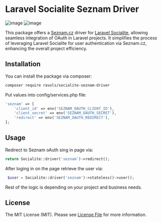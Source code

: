 # Laravel Socialite Seznam Driver
![image](https://img.shields.io/badge/Laravel-FF2D20?style=for-the-badge&logo=laravel&logoColor=white)  ![image](https://img.shields.io/badge/PHP-777BB4?style=for-the-badge&logo=php&logoColor=white)

This package offers a [Seznam.cz](https://www.seznam.cz) driver for [Laravel Socialite](https://laravel.com/docs/11.x/socialite), allowing seamless integration of OAuth in Laravel projects. It simplifies the process of leveraging Laravel Socialite for user authentication via Seznam.cz, enhancing the overall project efficiency.

## Installation

You can install the package via composer:

```bash
composer require ravols/socialite-seznam-driver
```


Put values into config/services.php file:

```php
'seznam' => [
    'client_id' => env('SEZNAM_OAUTH_CLIENT_ID'),
    'client_secret' => env('SEZNAM_OAUTH_SECRET'),
    'redirect' => env('SEZNAM_OAUTH_REDIRECT'),
];
```

## Usage

Redirect to Seznam oAuth sing in page via:
```php
return Socialite::driver('seznam')->redirect();
```
After loging in on the page retrieve the user via:
```php
 $user = Socialite::driver('seznam')->stateless()->user();
```
Rest of the logic is depending on your project and business needs.

## License

The MIT License (MIT). Please see [License File](LICENSE.md) for more information.
